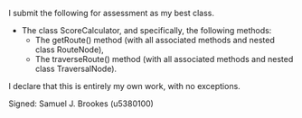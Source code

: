 I submit the following for assessment as my best class.

* The class ScoreCalculator, and specifically, the following methods: 
    * The getRoute() method (with all associated methods and nested class RouteNode),
    * The traverseRoute() method (with all associated methods and nested class TraversalNode).

I declare that this is entirely my own work, with no exceptions.

Signed: Samuel J. Brookes (u5380100)
